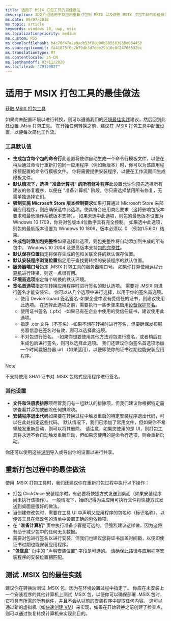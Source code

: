 ```yaml
---
title: 适用于 MSIX 打包工具的最佳做法
description: 本文介绍适用于将应用重新打包到 MSIX 以及使用 MSIX 打包工具的最佳做法。
ms.date: 09/07/2018
ms.topic: article
keywords: windows 10, uwp, msix
ms.localizationpriority: medium
ms.custom: RS5
ms.openlocfilehash: b4c78d47a2e9adb53f80090b685583636e064458
ms.sourcegitcommit: fa41875f6c2b79db3d7dde29b10c0f24765532bc
ms.translationtype: MT
ms.contentlocale: zh-CN
ms.lasthandoff: 03/11/2020
ms.locfileid: "79129027"
---
```

# <a name="best-practices-for-the-msix-packaging-tool"></a>适用于 MSIX 打包工具的最佳做法

<div class="nextstepaction"><p><a class="x-hidden-focus" href="https://www.microsoft.com/en-us/p/msix-packaging-tool/9n5lw3jbcxkf" data-linktype="external">获取 MSIX 打包工具</a></p></div>

如果尚未配置环境以进行转换，则可以遵循我们的[环境最佳实践](prepare-your-environment.md)建议，然后回到此处设置 .Msix 打包工具。 在开始任何转换之前，建议在 .MSIX 打包工具中配置设置，以便每次简化工作流。

### <a name="tool-defaults"></a>工具默认值

- **生成包含每个包的命令行**此设置将使你自动生成一个命令行模板文件，以便在稍后通过命令行重新打包同一应用程序（例如新版本）时，你可以为该应用程序预配置的命令行模板文件。 你将需要提供安装程序，以便在工作流期间生成模板文件。
- **默认情况下，选择 "准备计算机" 的所有修补程序**此设置允许你预先选择所有建议的修复程序，以便在 "准备计算机" 阶段，你只需选择禁用所有修复，无需单独选择它们。
- **强制实施 Microsoft Store 版本控制要求**如果打算通过 Microsoft Store 来部署应用程序，则应确保选中此选项，使其符合应用商店要求（这将影响包版本要求和最低操作系统版本支持）。 如果未选中此选项，则包的最低版本设置为 Windows 10 1709，你将对包版本4位数字具有完全控制。 如果选中此选项，则包的最低版本设置为 Windows 10 1809，版本必须以. 0 （例如1.5.6.0）结束。
- **生成包时添加包完整性**如果选择此选项，则包完整性将自动添加到生成的所有包中。 Windows 10 2004 及更高版本支持[包的完整性](https://docs.microsoft.com/uwp/schemas/appxpackage/uapmanifestschema/element-uap10-packageintegrity)。
- **默认保存位置**指定将保存生成的包和关联文件的默认保存位置。
- **默认安装程序浏览位置**指定用于查找要转换的安装程序的默认位置。
- **服务器端口号**指定 .MSIX 打包工具的服务器端口号。 如果你打算使用[远程计算机](remote-conversion-setup.md)进行转换，则这一点很有用。 
- **环境首选项**指定每个转换的默认环境。
- **签名首选项**指定在转换应用程序时进行签名的默认选项。 需要对 .MSIX 包进行签名才能安装它。 你可以从几个选项中进行选择，以用于你的签名首选项。
    - 使用 Device Guard 签名签名-如果企业中没有受信任的证书，则建议使用此选项。 在选择此选项之前，需要执行一些步骤来启用[设备保护签名](../package/signing-package-device-guard-signing.md)。 
    - 使用证书签名（.pfx）-如果已有在企业中使用的受信任证书，建议使用此选项。
    - 指定 .cer 文件（不签名）-如果不想在转换时进行签名，但要确保发布服务器信息在签名时有效，则可以选择此选项。
    - 不对包进行签名。 -如果你想要使用其他方法对包进行签名，或者稍后在生成包后进行签名，则可以选择此选项。
    我们还建议你向签名首选项添加一个时间戳服务器 url （如果适用），以便即使你的证书过期也能安装应用程序。   

> [!Note]
> 不支持使用 SHA1 证书对 .MSIX 包格式应用程序进行签名。

### <a name="other-settings"></a>其他设置

- **文件和注册表排除**项尽管我们有一组默认的排除项，但我们建议你根据特定需求查看并添加或删除任何排除项。 
- **安装程序退出代码**如果要在转换过程中触发重启的特定安装程序退出代码，可以在此处指定这些代码。 默认情况下，我们已添加了常用文件，但如果你不希望触发重新启动，则可以将其删除。 请注意，如果您使用的是 UI，则打包工具将永远不会自动触发重新启动，但如果您使用的是命令行选项，则会重新启动。 
 
你还可以使用这些[说明](duplicate-tool-settings-across-devices.md)导入或导出你的设置以进行共享。 

## <a name="best-practices-during-repackaging"></a>重新打包过程中的最佳做法

使用 .MSIX 打包工具时，我们还建议你在重新打包过程中执行以下操作：

- 打包 ClickOnce 安装程序时，有必要将快捷方式发送到桌面（如果安装程序尚未执行该操作）。 一般情况下，始终记得为主应用可执行文件将快捷方式发送到桌面是很好的做法。
- 当创建修改包时，需要在工具 UI 中声明父应用程序的包名称（标识名称），以便该工具在修改包的清单中设置正确的包依赖项。
- 在 "**准备计算机**" 页中执行准备步骤是可选的，但强烈建议这样做，因为这将有助于减少包中的任何无关数据。
- 需要对包进行签名以进行安装，但我们也建议您将证书加盖时间戳，以便即使证书过期也能安装应用程序。
- "**包信息**" 页中的 "声明安装位置" 字段是可选的。 请确保此路径与应用程序安装程序的安装位置相匹配。

## <a name="best-practices-for-testing-your-msix-package"></a>测试 .MSIX 包的最佳实践

建议你在转换后测试 .MSIX 包，因为在环境设置过程中指定了。 你应在未安装上一个安装程序的其他计算机上测试 .MSIX 包，以便你可以确保部署 .MSIX 包时，它将具有所需的所有组件，并且不会从以前的安装程序中提取任何内容。 这可以通过新的虚拟机（如[快速创建 VM](Quick-Create-VM.md)）来实现，如果在开始转换之前创建了检查点，则可以通过恢复转换计算机来实现此目的。
